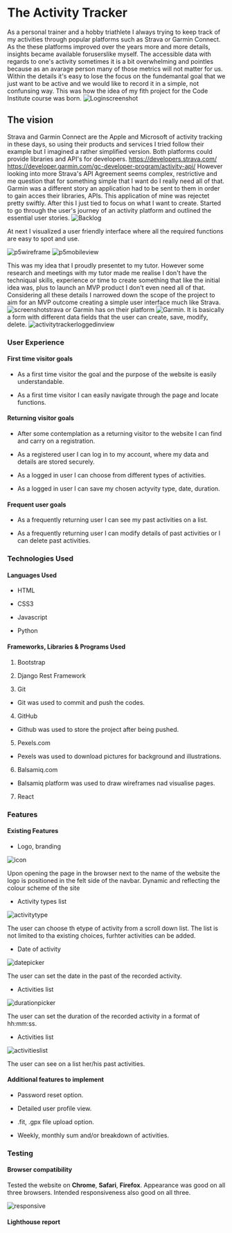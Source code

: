 # The Activity Tracker

As a personal trainer and a hobby triathlete I always trying to keep track of my activities through popular platforms such as
Strava or Garmin Connect. As the these platforms improved over the years more and more details, insights became available foruserslike myself. The accessible data with regards to one's activity sometimes it is a bit overwhelming and pointles because as an avarage person many of those metrics will not matter for us. Within the details it's easy to lose the focus on the fundemantal goal that we just want to be active and we would like to record it in a simple, not confunsing way. This was how the idea of my fith project for the Code Institute course was born.
![Loginscreenshot](assets/images/Loginscreenshot.png)

## The vision

Strava and Garmin Connect are the Apple and Microsoft of activity tracking in these days, so using their products and services I tried follow their example but I imagined a rather simplified version. Both platforms could provide libraries and API's for developers.
<https://developers.strava.com/>
<https://developer.garmin.com/gc-developer-program/activity-api/>
However looking into more Strava's API Agreement seems complex, restrictive and me question that for something simple that I want do I really need all of that. Garmin was a different story an application had to be sent to them in order to gain acces their libraries, APIs. This application of mine was rejectet pretty swiftly. After this I just tied to focus on what I want to create.
Started to go through the user's journey of an activity platform and outlined the essential user stories.
![Backlog](assets/images/Backlog.png)

At next I visualized a user friendly interface where all the required functions are easy to spot and use.

![p5wireframe](assets/images/p5%20wireframe.png)
![p5mobileview](assets/images/P5%20mobile%20view.png)

This was my idea that I proudly presentet to my tutor. However some research and meetings with my tutor made me realise I don't have the techniqual skills, experience or time to create something that like the initial idea was, plus to launch an MVP product I don't even need all of that. Considering all these details I narrowed down the scope of the project to aim for an MVP outcome creating a simple user interface much like Strava.
![screenshotstrava](assets/images/screenshotstrava.png) or Garmin has on their platform ![Garmin](assets/images/Garmin.png). It is basically a form with different data fields that the user can create, save, modify, delete.
![activitytrackerloggedinview](assets/images/Activity%20Tracker%20Logged%20in%20view.png)

### User Experience

#### First time visitor goals

+ As a first time visitor the goal and the purpose of the website is easily understandable.

+ As a first time visitor I can easily navigate through the page and locate functions.

#### Returning visitor goals

+ After some contemplation as a returning visitor to the website I can find and carry on a registration.

+ As a registered user I can log in to my account, where my data and details are stored securely.

+ As a logged in user I can choose from different types of activities.

+ As a logged in user I can save my chosen actyvity type, date, duration.

#### Frequent user goals

+ As a frequently returning user I can see my past activities on a list.

+ As a frequently returning user I can modify details of past activities or I can delete past activities.

### Technologies Used

#### Languages Used

+ HTML

+ CSS3

+ Javascript

+ Python

#### Frameworks, Libraries & Programs Used

1. Bootstrap

2. Django Rest Framework

3. Git

+ Git was used to commit and push the codes.

4. GitHub

+ Github was used to store the project after being pushed.

5. Pexels.com

+ Pexels was used to download pictures for background and illustrations.

6. Balsamiq.com

+ Balsamiq platform was used to draw wireframes nad visualise pages.

7. React

### Features

#### Existing Features

+ Logo, branding

![icon](/assets/images/icon.png)

Upon opening the page in the browser next to the name of the website the logo is positioned in the felt side of the navbar. Dynamic and reflecting the colour scheme of the site

+ Activity types list

![activitytype](/assets/images/activitytype.png)

 The user can choose th etype of activity from a scroll down list. The list is not limited to tha existing choices, furhter activities can be added.

+ Date of activity

![datepicker](/assets/images/datepicker.png)

The user can set the date in the past of the recorded activity.

+ Activities list

![durationpicker](/assets/images/durationpicker.png)

The user can set the duration of the recorded activity in a format of hh:mm:ss.

+ Activities list

![activitieslist](/assets/images/activitieslist.png)

The user can see on a list her/his past activities.

#### Additional features to implement

+ Password reset option.

+ Detailed user profile view.

+ .fit, .gpx file upload option.

+ Weekly, monthly sum and/or breakdown of activities.

### Testing

#### Browser compatibility

Tested the website on **Chrome**, **Safari**, **Firefox**.
Appearance was good on all three browsers.
Intended responsiveness also good on all three.

![responsive](/assets/images/responsive.png)


#### Lighthouse report


